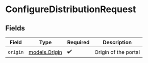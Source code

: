 # ConfigureDistributionRequest


## Fields

| Field                                | Type                                 | Required                             | Description                          |
| ------------------------------------ | ------------------------------------ | ------------------------------------ | ------------------------------------ |
| `origin`                             | [models.Origin](../models/origin.md) | :heavy_check_mark:                   | Origin of the portal                 |
